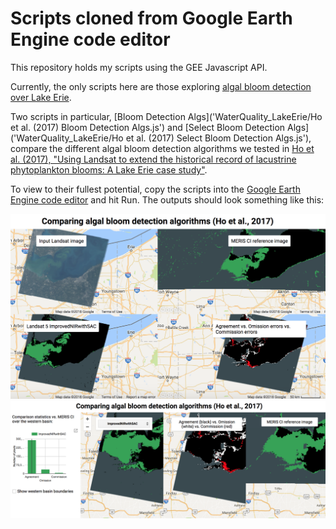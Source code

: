 # Scripts cloned from Google Earth Engine code editor

This repository holds my scripts using the GEE Javascript API.

Currently, the only scripts here are those exploring [algal bloom detection over Lake Erie](WaterQuality_LakeErie).

Two scripts in particular, [Bloom Detection Algs]('WaterQuality_LakeErie/Ho et al. (2017) Bloom Detection Algs.js') and [Select Bloom Detection Algs]('WaterQuality_LakeErie/Ho et al. (2017) Select Bloom Detection Algs.js'), compare the different algal bloom detection algorithms we tested in [Ho et al. (2017), "Using Landsat to extend the historical record of lacustrine phytoplankton blooms: A Lake Erie case study"](https://www.sciencedirect.com/science/article/pii/S0034425716304928).

To view to their fullest potential, copy the scripts into the [Google Earth Engine code editor](https://code.earthengine.google.com/) and hit Run. The outputs should look something like this:

![BloomDetectionAlgs](WaterQuality_LakeErie/BloomDetectionAlgs.png)
![SelectBloomDetectionAlgs](WaterQuality_LakeErie/SelectBloomDetectionAlgs.png)
